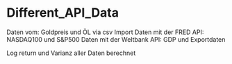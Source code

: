 # Different_API_Data
Daten vom: Goldpreis und ÖL via csv Import
Daten mit der FRED API: NASDAQ100 und S&P500
Daten mit der Weltbank API: GDP und Exportdaten

Log return und Varianz aller Daten berechnet

